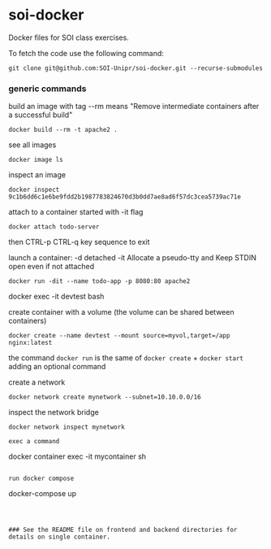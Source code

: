 # soi-docker
Docker files for SOI class exercises.

To fetch the code use the following command:
```
git clone git@github.com:SOI-Unipr/soi-docker.git --recurse-submodules
```

### generic commands
build an image with tag --rm means "Remove intermediate containers after a successful build"
```
docker build --rm -t apache2 .
```

see all images
```
docker image ls
```

inspect an image
```
docker inspect 9c1b6dd6c1e6be9fdd2b1987783824670d3b0dd7ae8ad6f57dc3cea5739ac71e
```

attach to a container started with -it flag
```
docker attach todo-server 
```
then CTRL-p CTRL-q key sequence to exit

launch a container: -d detached -it Allocate a pseudo-tty and Keep STDIN open even if not attached
```
docker run -dit --name todo-app -p 8080:80 apache2
```

docker exec -it devtest bash

create container with a volume (the volume can be shared between containers)
```
docker create --name devtest --mount source=myvol,target=/app nginx:latest
```

the command `docker run` is the same of `docker create` + `docker start` adding an optional command


create a network
```
docker network create mynetwork --subnet=10.10.0.0/16
```

inspect the network bridge
```
docker network inspect mynetwork

exec a command
```
docker container exec -it mycontainer sh
```

run docker compose
```
docker-compose up
```



### See the README file on frontend and backend directories for details on single container.

